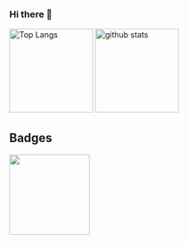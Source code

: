 ### Hi there 👋

<p align="left"> 
  <img alt="Top Langs" height="150px" src="https://github-readme-stats.vercel.app/api/top-langs/?username=tatsurou9003&layout=compact&count_private=true&show_icons=true&theme=vue" />
  <img alt="github stats" height="150px" src="https://github-readme-stats.vercel.app/api?username=tatsurou9003&count_private=true&show_icons=true&show_icons=true&theme=vue" />
</p>

## Badges

<a href="https://github.com/tatsurou9003/tatsurou9003/assets/99654281/c2c03988-84a0-43fb-b9b1-519377db98b1](https://www.credly.com/badges/09a851da-fdd2-4f78-a3ce-93d02985dce4/public_url">
  <img src="https://github.com/tatsurou9003/tatsurou9003/assets/99654281/c2c03988-84a0-43fb-b9b1-519377db98b1" width="144" height="144">
</a>
